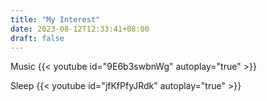 ```yaml
---
title: "My Interest"
date: 2023-08-12T12:33:41+08:00
draft: false
---
```


 Music
{{< youtube id="9E6b3swbnWg" autoplay="true" >}}

Sleep
{{< youtube id="jfKfPfyJRdk" autoplay="true" >}}

